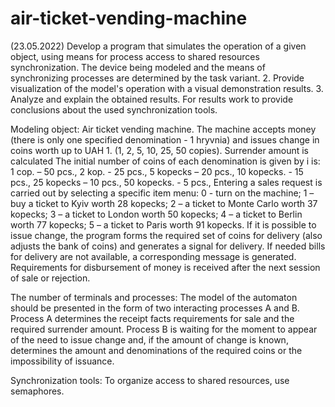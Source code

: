 # air-ticket-vending-machine
(23.05.2022)
Develop a program that simulates the operation of a given object, using means for process access to shared resources synchronization. The device being modeled and the means of synchronizing processes are determined by the task variant. 2. Provide visualization of the model's operation with a visual demonstration results. 3. Analyze and explain the obtained results. For results work to provide conclusions about the used synchronization tools.

Modeling object: Air ticket vending machine.
The machine accepts money (there is only one specified denomination - 1 hryvnia) 
and issues change in coins worth up to UAH 1. (1, 2, 5, 10, 25, 50 copies). Surrender amount 
is calculated The initial number of coins of each denomination is given by i is: 
1 cop. – 50 pcs., 2 kop. - 25 pcs., 
5 kopecks – 20 pcs., 10 kopecks. - 15 pcs., 
25 kopecks – 10 pcs., 50 kopecks. - 5 pcs., 
Entering a sales request is carried out by selecting a specific item menu: 
0 - turn on the machine; 1 – buy a ticket to Kyiv worth 28 kopecks;
2 – a ticket to Monte Carlo worth 37 kopecks; 3 – a ticket to London worth 50 kopecks;
4 – a ticket to Berlin worth 77 kopecks; 5 – a ticket to Paris worth 91 kopecks.
If it is possible to issue change, the program forms the required set of coins for 
delivery (also adjusts the bank of coins) and generates a signal for delivery. If needed 
bills for delivery are not available, a corresponding message is generated. Requirements for 
disbursement of money is received after the next session of sale or rejection.

The number of terminals and processes: The model of the automaton should be presented in the form 
of two interacting processes A and B. Process A determines the receipt facts 
requirements for sale and the required surrender amount. Process B is waiting for the moment to appear
of the need to issue change and, if the amount of change is known, determines the amount and 
denominations of the required coins or the impossibility of issuance.

Synchronization tools: To organize access to shared resources, use semaphores.
